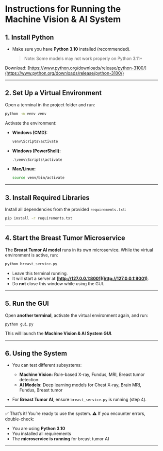 # Instructions for Running the Machine Vision & AI System

## 1. Install Python

* Make sure you have **Python 3.10** installed (recommended).

  > Note: Some models may not work properly on Python 3.11+

Download: [https://www.python.org/downloads/release/python-3100/](https://www.python.org/downloads/release/python-3100/)

---

## 2. Set Up a Virtual Environment

Open a terminal in the project folder and run:

```bash
python -m venv venv
```

Activate the environment:

* **Windows (CMD):**

  ```bash
  venv\Scripts\activate
  ```
* **Windows (PowerShell):**

  ```powershell
  .\venv\Scripts\activate
  ```
* **Mac/Linux:**

  ```bash
  source venv/bin/activate
  ```

---

## 3. Install Required Libraries

Install all dependencies from the provided `requirements.txt`:

```bash
pip install -r requirements.txt
```

---

## 4. Start the Breast Tumor Microservice

The **Breast Tumor AI model** runs in its own microservice.
While the virtual environment is active, run:

```bash
python breast_service.py
```

* Leave this terminal running.
* It will start a server at **[http://127.0.0.1:8001](http://127.0.0.1:8001)**.
* Do **not** close this window while using the GUI.

---

## 5. Run the GUI

Open **another terminal**, activate the virtual environment again, and run:

```bash
python gui.py
```

This will launch the **Machine Vision & AI System GUI**.

---

## 6. Using the System

* You can test different subsystems:

  * **Machine Vision:** Rule-based X-ray, Fundus, MRI, Breast tumor detection
  * **AI Models:** Deep learning models for Chest X-ray, Brain MRI, Fundus, Breast tumor

* For **Breast Tumor AI**, ensure `breast_service.py` is running (step 4).

---

✅ That’s it! You’re ready to use the system.
⚠️ If you encounter errors, double-check:

* You are using **Python 3.10**
* You installed all requirements
* The **microservice is running** for breast tumor AI

---
